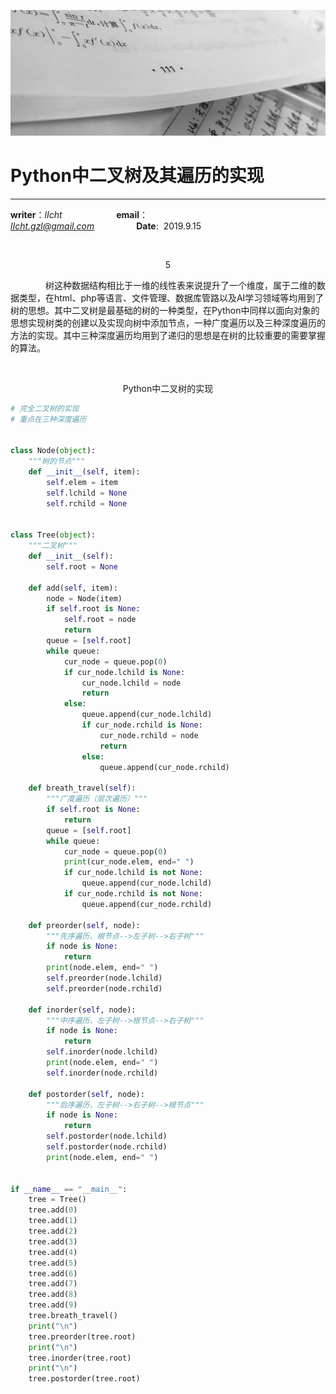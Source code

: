 ![image](https://raw.githubusercontent.com/lIchtg/lichtg.github.io/master/images/6.jpeg)

# __Python中二叉树及其遍历的实现__

------

__writer__：*lIcht*  &nbsp;&nbsp;&nbsp;&nbsp;&nbsp;&nbsp;&nbsp;&nbsp;&nbsp;&nbsp;&nbsp;&nbsp;&nbsp;&nbsp;&nbsp;&nbsp;&nbsp;&nbsp;&nbsp;&nbsp; __email__：*lIcht.gzl@gmail.com*&nbsp;&nbsp;&nbsp;&nbsp;&nbsp;&nbsp;&nbsp;&nbsp;&nbsp;&nbsp;&nbsp;&nbsp;&nbsp;&nbsp;&nbsp;&nbsp;&nbsp;__Date__:&nbsp;&nbsp;2019.9.15

&nbsp;

<center>5</center>

&ensp;&ensp;&ensp;&ensp;&ensp;&ensp;&ensp;&ensp;树这种数据结构相比于一维的线性表来说提升了一个维度，属于二维的数据类型，在html、php等语言、文件管理、数据库管路以及AI学习领域等均用到了树的思想。其中二叉树是最基础的树的一种类型，在Python中同样以面向对象的思想实现树类的创建以及实现向树中添加节点，一种广度遍历以及三种深度遍历的方法的实现。其中三种深度遍历均用到了递归的思想是在树的比较重要的需要掌握的算法。



&nbsp;

<center>Python中二叉树的实现</center>



```python
# 完全二叉树的实现
# 重点在三种深度遍历


class Node(object):
    """树的节点"""
    def __init__(self, item):
        self.elem = item
        self.lchild = None
        self.rchild = None


class Tree(object):
    """二叉树"""
    def __init__(self):
        self.root = None

    def add(self, item):
        node = Node(item)
        if self.root is None:
            self.root = node
            return
        queue = [self.root]
        while queue:
            cur_node = queue.pop(0)
            if cur_node.lchild is None:
                cur_node.lchild = node
                return
            else:
                queue.append(cur_node.lchild)
                if cur_node.rchild is None:
                    cur_node.rchild = node
                    return
                else:
                    queue.append(cur_node.rchild)

    def breath_travel(self):
        """广度遍历（层次遍历）"""
        if self.root is None:
            return
        queue = [self.root]
        while queue:
            cur_node = queue.pop(0)
            print(cur_node.elem, end=" ")
            if cur_node.lchild is not None:
                queue.append(cur_node.lchild)
            if cur_node.rchild is not None:
                queue.append(cur_node.rchild)

    def preorder(self, node):
        """先序遍历，根节点-->左子树-->右子树"""
        if node is None:
            return
        print(node.elem, end=" ")
        self.preorder(node.lchild)
        self.preorder(node.rchild)

    def inorder(self, node):
        """中序遍历，左子树-->根节点-->右子树"""
        if node is None:
            return
        self.inorder(node.lchild)
        print(node.elem, end=" ")
        self.inorder(node.rchild)

    def postorder(self, node):
        """后序遍历，左子树-->右子树-->根节点"""
        if node is None:
            return
        self.postorder(node.lchild)
        self.postorder(node.rchild)
        print(node.elem, end=" ")


if __name__ == "__main__":
    tree = Tree()
    tree.add(0)
    tree.add(1)
    tree.add(2)
    tree.add(3)
    tree.add(4)
    tree.add(5)
    tree.add(6)
    tree.add(7)
    tree.add(8)
    tree.add(9)
    tree.breath_travel()
    print("\n")
    tree.preorder(tree.root)
    print("\n")
    tree.inorder(tree.root)
    print("\n")
    tree.postorder(tree.root)

```


